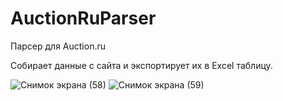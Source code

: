 # AuctionRuParser
Парсер для Auction.ru

Собирает данные с сайта и экспортирует их в Excel таблицу.

![Снимок экрана (58)](https://github.com/user-attachments/assets/3e13d41f-c1cd-4666-9b86-e410baf6bd5e)
![Снимок экрана (59)](https://github.com/user-attachments/assets/ae2f3cc6-98a8-44ac-ad3e-f3c9220236d4)
